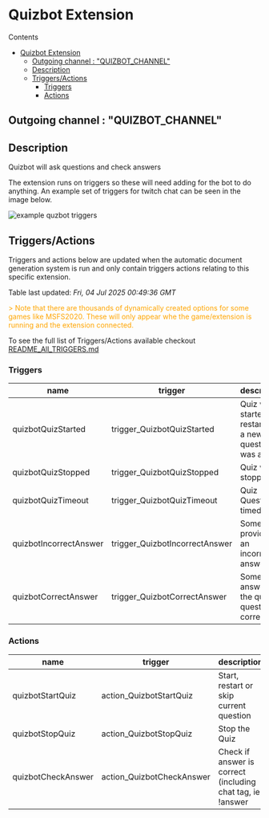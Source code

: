 <!-- this file will be auto updated for triggers and actions when the apidocs automatic
document builder is run.
To have the triggers and actions inserted do not remove the tags 'ReplaceTAGFor...' below
To run go to 'StreamRoller\docs\apidocs' and run 'node readmebuilder.mjs'
The script will parse files in the extensions directory looking for "triggersandactions ="
if found it will attempt to load hte file and use the exported 'triggersandactions' variable
to create the tables shown in the parsed README.md files
This was the only way I could find to autoupdate the triggers and actions lists
 -->
 # Quizbot Extension
Contents
- [Quizbot Extension](#quizbot-extension)
  - [Outgoing channel : "QUIZBOT\_CHANNEL"](#outgoing-channel--quizbot_channel)
  - [Description](#description)
  - [Triggers/Actions](#triggersactions)
    - [Triggers](#triggers)
    - [Actions](#actions)
## Outgoing channel : "QUIZBOT_CHANNEL"
## Description
Quizbot will ask questions and check answers

The extension runs on triggers so these will need adding for the bot to do anything. 
An example set of triggers for twitch chat can be seen in the image below.

<img src="https://raw.githubusercontent.com/SilenusTA/StreamRoller/refs/heads/master/extensions/quizbot/exampletriggers.png" title="example quzbot triggers" alt="example quzbot triggers">

## Triggers/Actions


Triggers and actions below are updated when the automatic document generation system is run and only contain triggers actions relating to this specific extension.

Table last updated: *Fri, 04 Jul 2025 00:49:36 GMT*

<div style='color:orange'>> Note that there are thousands of dynamically created options for some games like MSFS2020. These will only appear whe the game/extension is running and the extension connected.</div>

To see the full list of Triggers/Actions available checkout [README_All_TRIGGERS.md](https://github.com/SilenusTA/StreamRoller/blob/master/README_All_TRIGGERS.md)

### Triggers

| name | trigger | description |
| --- | --- | --- |
| quizbotQuizStarted | trigger_QuizbotQuizStarted | Quiz was started, restarted or a new question was asked |
| quizbotQuizStopped | trigger_QuizbotQuizStopped | Quiz was stopped |
| quizbotQuizTimeout | trigger_QuizbotQuizTimeout | Quiz Question timedout |
| quizbotIncorrectAnswer | trigger_QuizbotIncorrectAnswer | Someone provided an incorrect answer |
| quizbotCorrectAnswer | trigger_QuizbotCorrectAnswer | Someone answered the quiz question correctly |

### Actions

| name | trigger | description |
| --- | --- | --- |
| quizbotStartQuiz | action_QuizbotStartQuiz | Start, restart or skip current question |
| quizbotStopQuiz | action_QuizbotStopQuiz | Stop the Quiz |
| quizbotCheckAnswer | action_QuizbotCheckAnswer | Check if answer is correct (including chat tag, ie !answer |
